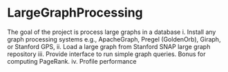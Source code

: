 # LargeGraphProcessing

The goal of the project is process large graphs in a database
i. Install any graph processing systems e.g., ApacheGraph, Pregel (GoldenOrb), Giraph, or Stanford GPS,
ii. Load a large graph from Stanford SNAP large graph repository
iii. Provide interface to run simple graph queries. Bonus for computing PageRank.
iv. Profile performance
